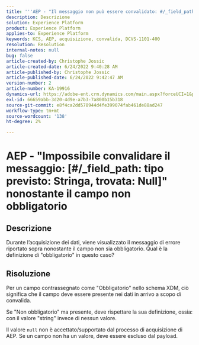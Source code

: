 ```yaml
---
title: '''AEP - "Il messaggio non può essere convalidato: #/_field_path: tipo previsto: Stringa, trovata: Null" nonostante campo non obbligatorio"'
description: Descrizione
solution: Experience Platform
product: Experience Platform
applies-to: Experience Platform
keywords: KCS, AEP, acquisizione, convalida, DCVS-1101-400
resolution: Resolution
internal-notes: null
bug: false
article-created-by: Christophe Jossic
article-created-date: 6/24/2022 9:40:28 AM
article-published-by: Christophe Jossic
article-published-date: 6/24/2022 9:42:47 AM
version-number: 2
article-number: KA-19916
dynamics-url: https://adobe-ent.crm.dynamics.com/main.aspx?forceUCI=1&pagetype=entityrecord&etn=knowledgearticle&id=93e32fab-a1f3-ec11-bb3d-6045bd01565f
exl-id: 66659abb-3d20-4d9e-a7b3-7a800b15b318
source-git-commit: e8f4ca2dd578944d4fe399074fab461de88ad247
workflow-type: tm+mt
source-wordcount: '138'
ht-degree: 2%

---
```


# AEP - &quot;Impossibile convalidare il messaggio: [#/_field_path: tipo previsto: Stringa, trovata: Null]&quot; nonostante il campo non obbligatorio

## Descrizione

Durante l’acquisizione dei dati, viene visualizzato il messaggio di errore riportato sopra nonostante il campo non sia obbligatorio. Qual è la definizione di &quot;obbligatorio&quot; in questo caso?

## Risoluzione


Per un campo contrassegnato come &quot;Obbligatorio&quot; nello schema XDM, ciò significa che il campo deve essere presente nei dati in arrivo a scopo di convalida.

Se &quot;Non obbligatorio&quot; ma presente, deve rispettare la sua definizione, ossia: con il valore &quot;string&quot; invece di nessun valore.



Il valore `null` non è accettato/supportato dal processo di acquisizione di AEP. Se un campo non ha un valore, deve essere escluso dal payload.
